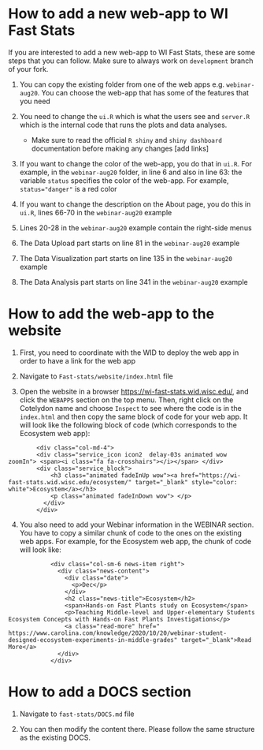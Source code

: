 # How to add a new web-app to WI Fast Stats

If you are interested to add a new web-app to WI Fast Stats, these are some steps that you can follow. Make sure to always work on `development` branch of your fork.

1. You can copy the existing folder from one of the web apps e.g. `webinar-aug20`. You can choose the web-app that has some of the features that you need

2. You need to change the `ui.R` which is what the users see and `server.R` which is the internal code that runs the plots and data analyses.
    - Make sure to read the official `R shiny` and `shiny dashboard` documentation before making any changes [add links]

3. If you want to change the color of the web-app, you do that in `ui.R`. For example, in the `webinar-aug20` folder, in line 6 and also in line 63: the variable `status` specifies the color of the web-app. For example, `status="danger"` is a red color

4. If you want to change the description on the About page, you do this in `ui.R`, lines 66-70 in the `webinar-aug20` example

5. Lines 20-28 in the `webinar-aug20` example contain the right-side menus

6. The Data Upload part starts on line 81 in the `webinar-aug20` example 

7. The Data Visualization part starts on line 135 in the `webinar-aug20` 
example

8. The Data Analysis part starts on line 341 in the `webinar-aug20` example

# How to add the web-app to the website

1. First, you need to coordinate with the WID to deploy the web app in order to have a link for the web app

2. Navigate to `Fast-stats/website/index.html` file

3. Open the website in a browser https://wi-fast-stats.wid.wisc.edu/, and click the `WEBAPPS` section on the top menu. Then, right click on the Cotelydon name and choose `Inspect` to see where the code is in the `index.html` and then copy the same block of code for your web app. It will look like the following block of code (which corresponds to the Ecosystem web app):
```
        <div class="col-md-4"> 
		<div class="service_icon icon2  delay-03s animated wow zoomIn"> <span><i class="fa fa-crosshairs"></i></span> </div> 
		<div class="service_block">
            <h3 class="animated fadeInUp wow"><a href="https://wi-fast-stats.wid.wisc.edu/ecosystem/" target="_blank" style="color: white">Ecosystem</a></h3>
            <p class="animated fadeInDown wow"> </p>
          </div>
        </div>
```

4. You also need to add your Webinar information in the WEBINAR section. You have to copy a similar chunk of code to the ones on the existing web apps. For example, for the Ecosystem web app, the chunk of code will look like:
```
            <div class="col-sm-6 news-item right">
              <div class="news-content">
                <div class="date">
                  <p>Dec</p> 
                </div>
                <h2 class="news-title">Ecosystem</h2> 
                <span>Hands-on Fast Plants study on Ecosystem</span>
                <p>Teaching Middle-level and Upper-elementary Students Ecosystem Concepts with Hands-on Fast Plants Investigations</p>
                <a class="read-more" href=" https://www.carolina.com/knowledge/2020/10/20/webinar-student-designed-ecosystem-experiments-in-middle-grades" target="_blank">Read More</a>
              </div>
            </div>
```

# How to add a DOCS section

1. Navigate to `fast-stats/DOCS.md` file

2. You can then modify the content there. Please follow the same structure as the existing DOCS.
